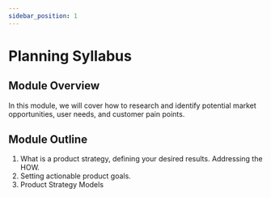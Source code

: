 ```yaml
---
sidebar_position: 1
---
```


# Planning Syllabus

## Module Overview

In this module, we will cover how to research and identify potential market opportunities, user needs, and customer pain points.

## Module Outline
1. What is a product strategy, defining your desired results. Addressing the HOW.
2. Setting actionable product goals.
3. Product Strategy Models